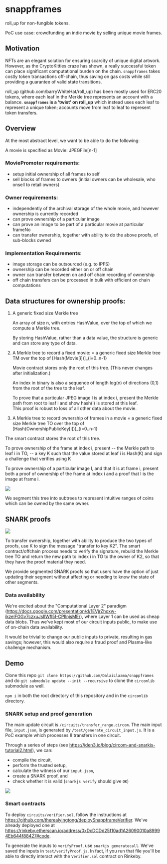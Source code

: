 # snappframes

roll_up for non-fungible tokens. 

PoC use case: crowdfunding an indie movie by selling unique movie frames.

## Motivation

NFTs are an elegant solution for ensuring scarcity of unique digital artwork. However, as the CryptoKitties craze has shown, a really successful token can place significant computational burden on the chain. `snappframes` takes costly token transactions off-chain, thus saving on gas costs while still providing a guarantee of valid state transitions.

roll_up (github.com/barryWhiteHat/roll_up) has been mostly used for ERC20 tokens, where each leaf in the Merkle tree represents an account with a balance. **`snappframes` is a 'twist' on roll_up** which instead uses each leaf to represent a unique token; accounts move from leaf to leaf to represent token transfers.

## Overview

At the most abstract level, we want to be able to do the following: 

A movie is specified as Movie: JPEGFile[n-1]   

### MoviePromoter requirements:  
- setup initial ownership of all frames to self 
- sell blocks of frames to owners (initial owners can be wholesale, who onsell to retail owners) 

### Owner requirements: 
  - independently of the archival storage of the whole movie, and however ownership is currently recorded 
  - can prove ownership of a particular image 
  - can prove an image to be part of a particular movie at particular frameNo 
  - can transfer ownership, together with ability to do the above proofs, of sub-blocks owned  

### Implementation Requirements:
  - image storage can be outsourced (e.g. to IPFS)  
  - ownership can be recorded either on or off chain 
  - owner can transfer between on and off chain recording of ownership
  - off chain transfers can be processed in bulk with efficient on chain computations 


## Data structures for ownership proofs: 

1. A generic fixed size Merkle tree 

   An array of size n, with entries HashValue, over the top of which we compute a Merkle tree. 

   By storing HashValue, rather than a data value, the structure is
   generic and can store any type of data.


2. A Merkle tree to record a fixed movie: 
   = a generic fixed size Merkle tree TM over the top of [Hash(Movie[i])]_{i=0..n-1} 
    
   Movie contract stores only the root of this tree. (This never changes after initialization.) 

   An index in binary is also a sequence of length log(n) of directions (0,1) from the root of the tree to the leaf. 

   To prove that a particular JPEG image I is at index i, present the Merkle path from root to leaf i and show hash(I) is stored at this leaf.  
   This proof is robust to loss of all other data about the movie. 

 3. A Merkle tree to record ownership of frames in a movie 
    = a generic fixed size Merkle tree TO over the top of [Hash(OwnershipPublicKey[i])]_{i=0..n-1}  

   The smart contract stores the root of this tree. 

   To prove ownership of the frame at index i, present 
         -- the Merkle path to leaf i in TO, 
         -- a key K such that the value stored at leaf i is Hash(K) 
   and sign a challenge that verifies using K 


   To prove ownership of a particular image I, and that it is at frame i, 
   present both a proof of ownership of the frame at index i and a proof that I is the image at frame i. 

   ![](https://i.imgur.com/tm84d5O.png)

   We segment this tree into subtrees to represent intuitive ranges of coins which can be owned by the same owner. 

## SNARK proofs

![](https://i.imgur.com/ZXVs8IP.png)
     
To transfer ownership, together with ability to produce the two types of proofs, use K to sign the message "transfer to key K2". The smart contract/offchain process needs to verify the signature, rebuild the Merkle tree TO and return the new path to index i in TO to the owner of K2, so that they have the proof material they need.     

We provide segmented SNARK proofs so that users have the option of just updating their segment without affecting or needing to know the state of other segments. 

### Data availability 
We're excited about the "Computational Layer 2" paradigm (https://docs.google.com/presentation/d/1EVjrZhoxw-ikzelFGGv7czxuJsIIWfl5I-CPIlnjsME/), where Layer 1 can be used as cheap data blobs. Thus we've kept most of our circuit inputs public, to make use of on-chain data availability. 

It would be trivial to change our public inputs to private, resulting in gas savings; however, this would also require a fraud proof and Plasma-like challenge mechanism. 

## Demo

Clone this repo `git clone https://github.com/DalaiLlaama/snappframes` and do `git submodule update --init --recursive` to clone the `circomlib` submodule as well.

`npm i` in both the root directory of this repository and in the `circomlib` directory. 

### SNARK setup and proof generation

The main update circuit is `/circuits/transfer_range.circom`. The main input file, `input.json`, is generated by `/test/generate_circuit_input.js`. It is a PoC example which processes 8 transfers in one circuit.

Through a series of steps (see https://iden3.io/blog/circom-and-snarkjs-tutorial2.html), we can:
- compile the circuit,
- perform the trusted setup,
- calculate the witness of our `input.json`,
- create a SNARK proof, and 
- check whether it is valid (`snarkjs verify` should give `OK`)

![](https://i.imgur.com/IvTnpBb.png)

### Smart contracts
To deploy `circuits/verifier.sol`, follow the instructions at https://github.com/therealyingtong/deploySnappframeVerifier. We've already deployed one at https://rinkeby.etherscan.io/address/0xDcDCDd25f10ad1A26090010a89994Eb644f88427#code.

To generate the inputs to `verifyProof`, use `snarkjs generatecall`. We've saved the inputs in `test/verifyProof.js`. In fact, if you run that file you'll be able to directly interact with the `Verifier.sol` contract on Rinkeby.
